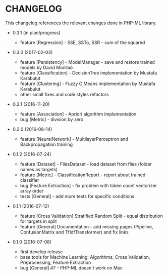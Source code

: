 CHANGELOG
=========

This changelog references the relevant changes done in PHP-ML library.

* 0.3.1 (in plan/progress)
    * feature [Regression] - SSE, SSTo, SSR  - sum of the squared

* 0.3.0 (2017-02-04)
    * feature [Persistency] - ModelManager - save and restore trained models by David Monllaó
    * feature [Classification] - DecisionTree implementation by Mustafa Karabulut
    * feature [Clustering] - Fuzzy C Means implementation by Mustafa Karabulut
    * other small fixes and code styles refactors

* 0.2.1 (2016-11-20)
    * feature [Association] - Apriori algorithm implementation
    * bug [Metric] - division by zero

* 0.2.0 (2016-08-14)
    * feature [NeuralNetwork] - MultilayerPerceptron and Backpropagation training 

* 0.1.2 (2016-07-24)
    * feature [Dataset] - FilesDataset - load dataset from files (folder names as targets)
    * feature [Metric] - ClassificationReport - report about trained classifier
    * bug [Feature Extraction] - fix problem with token count vectorizer array order
    * tests [General] - add more tests for specific conditions

* 0.1.1 (2016-07-12)
    * feature [Cross Validation] Stratified Random Split - equal distribution for targets in split
    * feature [General] Documentation - add missing pages (Pipeline, ConfusionMatrix and TfIdfTransformer) and fix links 

* 0.1.0 (2016-07-08)
    * first develop release
    * base tools for Machine Learning: Algorithms, Cross Validation, Preprocessing, Feature Extraction
    * bug [General] #7 - PHP-ML doesn't work on Mac
